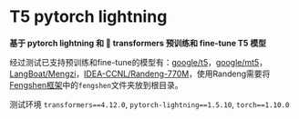 # T5 pytorch lightning
**基于 pytorch lightning 和 🤗 transformers 预训练和 fine-tune T5 模型**

经过测试已支持预训练和fine-tune的模型有：[google/t5](https://huggingface.co/t5-base)，[google/mt5](https://huggingface.co/google/mt5-base)，[LangBoat/Mengzi](https://huggingface.co/Langboat/mengzi-t5-base)，[IDEA-CCNL/Randeng-770M](https://huggingface.co/IDEA-CCNL/Randeng-770M)，使用Randeng需要将[Fengshen框架](https://github.com/IDEA-CCNL/Fengshenbang-LM)中的`fengshen`文件夹放到根目录。

测试环境 `transformers==4.12.0`, `pytorch-lightning==1.5.10`, `torch==1.10.0`